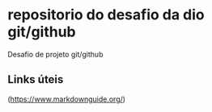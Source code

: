 # repositorio do desafio da dio git/github
Desafio de projeto git/github


## Links úteis

(https://www.markdownguide.org/)


